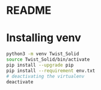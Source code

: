 # README

# Installing venv

```bash
python3 -m venv Twist_Solid
source Twist_Solid/bin/activate
pip install --upgrade pip
pip install --requirement env.txt
# deactivating the virtualenv
deactivate
```
